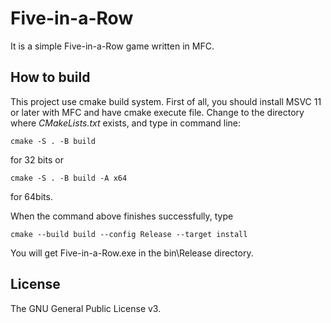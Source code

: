 # Five-in-a-Row #

It is a simple Five-in-a-Row game written in MFC.

## How to build ##

This project use cmake build system. First of all, you should install
MSVC 11 or later with MFC and have cmake execute file. Change to the
directory where *CMakeLists.txt* exists, and type in command line:

``` console
cmake -S . -B build
```

for 32 bits or

``` console
cmake -S . -B build -A x64
```

for 64bits.

When the command above finishes successfully, type

``` console
cmake --build build --config Release --target install
```

You will get Five-in-a-Row.exe in the bin\Release directory.

## License ##

The GNU General Public License v3.

